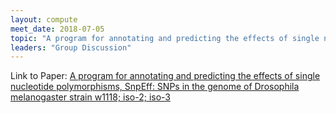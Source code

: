 ```yaml
---
layout: compute
meet_date: 2018-07-05
topic: "A program for annotating and predicting the effects of single nucleotide polymorphisms, SnpEff: SNPs in the genome of Drosophila melanogaster strain w1118; iso-2; iso-3"
leaders: "Group Discussion"
---
```


Link to Paper: [A program for annotating and predicting the effects of single nucleotide polymorphisms, SnpEff: SNPs in the genome of Drosophila melanogaster strain w1118; iso-2; iso-3](http://snpeff.sourceforge.net/SnpEff_paper.pdf)
